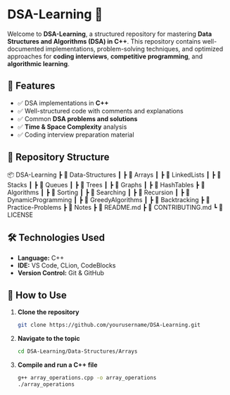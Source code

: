 # DSA-Learning 🚀

Welcome to **DSA-Learning**, a structured repository for mastering **Data Structures and Algorithms (DSA) in C++**. This repository contains well-documented implementations, problem-solving techniques, and optimized approaches for **coding interviews**, **competitive programming**, and **algorithmic learning**.

## 📌 Features
- ✅ DSA implementations in **C++**
- ✅ Well-structured code with comments and explanations
- ✅ Common **DSA problems and solutions**
- ✅ **Time & Space Complexity** analysis
- ✅ Coding interview preparation material

## 📂 Repository Structure

📦 DSA-Learning
┣ 📂 Data-Structures
┃ ┣ 📜 Arrays
┃ ┣ 📜 LinkedLists
┃ ┣ 📜 Stacks
┃ ┣ 📜 Queues
┃ ┣ 📜 Trees
┃ ┣ 📜 Graphs
┃ ┣ 📜 HashTables
┣ 📂 Algorithms
┃ ┣ 📜 Sorting
┃ ┣ 📜 Searching
┃ ┣ 📜 Recursion
┃ ┣ 📜 DynamicProgramming
┃ ┣ 📜 GreedyAlgorithms
┃ ┣ 📜 Backtracking
┣ 📂 Practice-Problems
┣ 📂 Notes
┣ 📜 README.md
┣ 📜 CONTRIBUTING.md
┗ 📜 LICENSE


## 🛠 Technologies Used
- **Language:** C++  
- **IDE:** VS Code, CLion, CodeBlocks  
- **Version Control:** Git & GitHub  

## 🚀 How to Use
1. **Clone the repository**  
   ```sh
   git clone https://github.com/yourusername/DSA-Learning.git

2. **Navigate to the topic**
    ```sh
    cd DSA-Learning/Data-Structures/Arrays

3. **Compile and run a C++ file**
    ```sh
    g++ array_operations.cpp -o array_operations
    ./array_operations